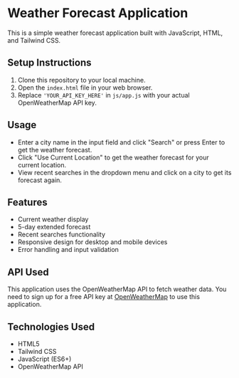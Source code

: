 # Weather Forecast Application

This is a simple weather forecast application built with JavaScript, HTML, and Tailwind CSS.

## Setup Instructions

1. Clone this repository to your local machine.
2. Open the `index.html` file in your web browser.
3. Replace `'YOUR_API_KEY_HERE'` in `js/app.js` with your actual OpenWeatherMap API key.

## Usage

- Enter a city name in the input field and click "Search" or press Enter to get the weather forecast.
- Click "Use Current Location" to get the weather forecast for your current location.
- View recent searches in the dropdown menu and click on a city to get its forecast again.

## Features

- Current weather display
- 5-day extended forecast
- Recent searches functionality
- Responsive design for desktop and mobile devices
- Error handling and input validation

## API Used

This application uses the OpenWeatherMap API to fetch weather data. You need to sign up for a free API key at [OpenWeatherMap](https://openweathermap.org/api) to use this application.

## Technologies Used

- HTML5
- Tailwind CSS
- JavaScript (ES6+)
- OpenWeatherMap API
